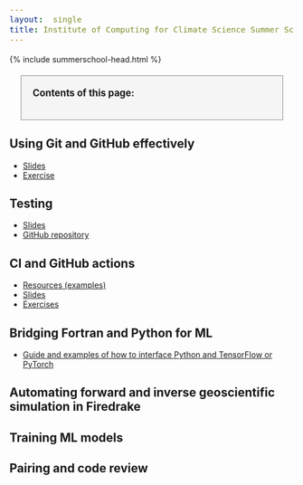 ```yaml
---
layout:  single
title: Institute of Computing for Climate Science Summer School 2022 - Resources
---
```


<style>
.contents {
border: solid 1px;
border-color: rgb(140,140,140);
background: rgb(245,245,245);
padding:20px;
margin:20px;
}
div {
  font-size:12.5pt;
  text-align:justify;
}

</style>


{% include summerschool-head.html %}

<div class="contents">
<b>Contents of this page:</b>
<ul id="contents">
</ul>
</div>

## Using Git and GitHub effectively

* [Slides](summerschool-res/git-and-github.pdf)
* [Exercise](summerschool-res/git-exercise.pdf)

## Testing

* [Slides](https://github.com/Cambridge-ICCS/testing/raw/main/presentation/slides.pdf)
* [GitHub repository](https://github.com/Cambridge-ICCS/testing)

## CI and GitHub actions

* [Resources (examples)](https://github.com/raehik/ga-ci)
* [Slides](https://docs.google.com/presentation/d/15V34-oJ1OuG3vjskW2kc_e9rcwHN_Vxe4lPLIUxBAhs/edit?usp=sharing)
* [Exercises](https://docs.google.com/document/d/1rgUY_mDGunFDOCsPZ3atch3px44moxjZV9rxDJOUjgQ/edit?usp=sharing)

## Bridging Fortran and Python for ML

* [Guide and examples of how to interface Python and TensorFlow or PyTorch](https://github.com/Cambridge-ICCS/fortran-ml-bridge)

## Automating forward and inverse geoscientific simulation in Firedrake

## Training ML models

## Pairing and code review


 <script>
function convert(t) {
 return t.split(" ").map(function (x) { return x.toLowerCase(); }).join("-");
}

var contents = document.getElementById("contents");
var sections = document.getElementsByTagName("h2");
for(var i = 0; i < sections.length; i++) {
   let item = sections[i];
   let link = document.createElement("a");
   let li = document.createElement("li");
   link.href="#"+convert(item.innerHTML);
   link.innerHTML = item.innerHTML;
   li.appendChild(link);
   contents.appendChild(li);
}
</script>







